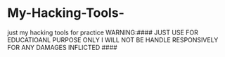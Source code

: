 # My-Hacking-Tools-
just my hacking tools for practice
WARNING:#### JUST USE FOR EDUCATIOANL PURPOSE ONLY I WILL NOT BE HANDLE RESPONSIVELY FOR ANY DAMAGES INFLICTED ####
